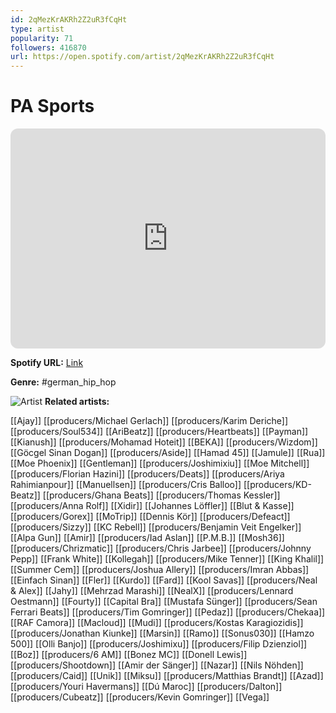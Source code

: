 ```yaml
---
id: 2qMezKrAKRh2Z2uR3fCqHt
type: artist
popularity: 71
followers: 416870
url: https://open.spotify.com/artist/2qMezKrAKRh2Z2uR3fCqHt
---
```

# PA Sports

<iframe style="border-radius:12px" src="https://open.spotify.com/embed/artist/2qMezKrAKRh2Z2uR3fCqHt" width="100%" height="352" frameBorder="0" allowfullscreen="" allow="autoplay; clipboard-write; encrypted-media; fullscreen; picture-in-picture" loading="lazy"></iframe>

**Spotify URL:** [Link](https://open.spotify.com/artist/2qMezKrAKRh2Z2uR3fCqHt)

**Genre:**  #german_hip_hop

![Artist](https://i.scdn.co/image/ab6761610000e5ebccebc42a920ad6e4defbf8fd)
**Related artists:**

[[Ajay]]
[[producers/Michael Gerlach]]
[[producers/Karim Deriche]]
[[producers/Soul534]]
[[AriBeatz]]
[[producers/Heartbeats]]
[[Payman]]
[[Kianush]]
[[producers/Mohamad Hoteit]]
[[BEKA]]
[[producers/Wizdom]]
[[Göcgel Sinan Dogan]]
[[producers/Aside]]
[[Hamad 45]]
[[Jamule]]
[[Rua]]
[[Moe Phoenix]]
[[Gentleman]]
[[producers/Joshimixiu]]
[[Moe Mitchell]]
[[producers/Florian Hazini]]
[[producers/Deats]]
[[producers/Ariya Rahimianpour]]
[[Manuellsen]]
[[producers/Cris Balloo]]
[[producers/KD-Beatz]]
[[producers/Ghana Beats]]
[[producers/Thomas Kessler]]
[[producers/Anna Rolf]]
[[Xidir]]
[[Johannes Löffler]]
[[Blut & Kasse]]
[[producers/Gorex]]
[[MoTrip]]
[[Dennis Kör]]
[[producers/Defeact]]
[[producers/Sizzy]]
[[KC Rebell]]
[[producers/Benjamin Veit Engelker]]
[[Alpa Gun]]
[[Amir]]
[[producers/Iad Aslan]]
[[P.M.B.]]
[[Mosh36]]
[[producers/Chrizmatic]]
[[producers/Chris Jarbee]]
[[producers/Johnny Pepp]]
[[Frank White]]
[[Kollegah]]
[[producers/Mike Tenner]]
[[King Khalil]]
[[Summer Cem]]
[[producers/Joshua Allery]]
[[producers/Imran Abbas]]
[[Einfach Sinan]]
[[Fler]]
[[Kurdo]]
[[Fard]]
[[Kool Savas]]
[[producers/Neal & Alex]]
[[Jahy]]
[[Mehrzad Marashi]]
[[NealX]]
[[producers/Lennard Oestmann]]
[[Fourty]]
[[Capital Bra]]
[[Mustafa Sünger]]
[[producers/Sean Ferrari Beats]]
[[producers/Tim Gomringer]]
[[Pedaz]]
[[producers/Chekaa]]
[[RAF Camora]]
[[Macloud]]
[[Mudi]]
[[producers/Kostas Karagiozidis]]
[[producers/Jonathan Kiunke]]
[[Marsin]]
[[Ramo]]
[[Sonus030]]
[[Hamzo 500]]
[[Olli Banjo]]
[[producers/Joshimixu]]
[[producers/Filip Dzienziol]]
[[Boz]]
[[producers/6 AM]]
[[Bonez MC]]
[[Donell Lewis]]
[[producers/Shootdown]]
[[Amir der Sänger]]
[[Nazar]]
[[Nils Nöhden]]
[[producers/Caid]]
[[Unik]]
[[Miksu]]
[[producers/Matthias Brandt]]
[[Azad]]
[[producers/Youri Havermans]]
[[Dú Maroc]]
[[producers/Dalton]]
[[producers/Cubeatz]]
[[producers/Kevin Gomringer]]
[[Vega]]
